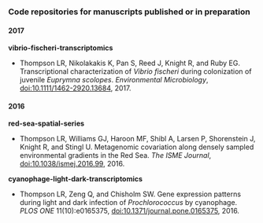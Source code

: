 ### Code repositories for manuscripts published or in preparation

#### 2017

**vibrio-fischeri-transcriptomics**

* Thompson LR, Nikolakakis K, Pan S, Reed J, Knight R, and Ruby EG. Transcriptional characterization of _Vibrio fischeri_ during colonization of juvenile _Euprymna scolopes_. _Environmental Microbiology_, [doi:10.1111/1462-2920.13684](http://dx.doi.org/10.1111/1462-2920.13684), 2017.

#### 2016

**red-sea-spatial-series**

* Thompson LR, Williams GJ, Haroon MF, Shibl A, Larsen P, Shorenstein J, Knight R, and Stingl U. Metagenomic covariation along densely sampled environmental gradients in the Red Sea. _The ISME Journal_, [doi:10.1038/ismej.2016.99](http://dx.doi.org/10.1038/ismej.2016.99), 2016.

**cyanophage-light-dark-transcriptomics**

* Thompson LR, Zeng Q, and Chisholm SW. Gene expression patterns during light and dark infection of _Prochlorococcus_ by cyanophage. _PLOS ONE_ 11(10):e0165375, [doi:10.1371/journal.pone.0165375](http://dx.doi.org/10.1371/journal.pone.0165375), 2016.


<!--
#### Manuscripts In Preparation

**earth-microbiome-project**

* Refer to main EMP repo: <https://github.com/biocore/emp>

**red-sea-single-cell-genomes**

* Thompson et al., "Single-cell genomics of _Pelagibacter_ and _Prochlorococcus_ from the Red Sea", in prep.

**med-red-sea-diel-transcriptomics**

* Thompson et al., in prep.
-->

<!--
To retrieve code from local machine:

    ls */*.sh
    ls */*.pl
    ls */*.py
    ls */*.R
    ls */*.ipynb
    cat */*.sh | grep -E "\.pl" | perl -lpe 's/.*[\/\t ]([a-zA-Z0-9_]*.pl) .*/$1/' | sort | uniq
    cat */*.sh | grep -E "\.py" | perl -lpe 's/.*[\/\t ]([a-zA-Z0-9_]*.py) .*/$1/' | sort | uniq
-->

